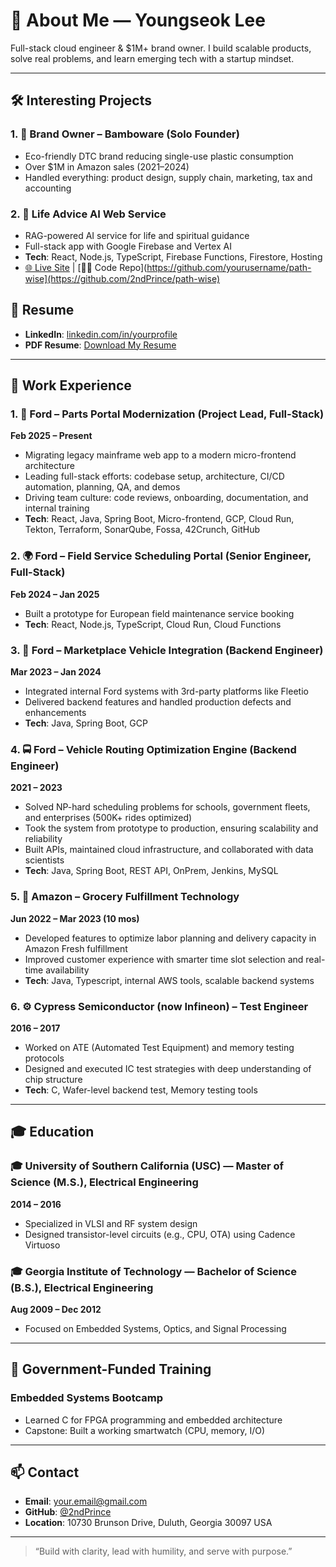 # 👋 About Me — Youngseok Lee

Full-stack cloud engineer & $1M+ brand owner.
I build scalable products, solve real problems, and learn emerging tech with a startup mindset.

---

## 🛠️ Interesting Projects

### 1. 🌿 Brand Owner – Bamboware (Solo Founder)
- Eco-friendly DTC brand reducing single-use plastic consumption
- Over $1M in Amazon sales (2021–2024)
- Handled everything: product design, supply chain, marketing, tax and accounting

### 2. 🧠 Life Advice AI Web Service
- RAG-powered AI service for life and spiritual guidance  
- Full-stack app with Google Firebase and Vertex AI
- **Tech**: React, Node.js, TypeScript, Firebase Functions, Firestore, Hosting  
- [🌐 Live Site](https://path-wise-792e5.web.app/) | [🧑‍💻 Code Repo](https://github.com/yourusername/path-wise](https://github.com/2ndPrince/path-wise)


## 📄 Resume

- **LinkedIn**: [linkedin.com/in/yourprofile](https://www.linkedin.com/in/youngseok-lee-78444a8a/)  
- **PDF Resume**: [Download My Resume](https://your-resume-link.com)

---
## 💼 Work Experience

### 1. 🔧 Ford – Parts Portal Modernization (Project Lead, Full-Stack)  
**Feb 2025 – Present**
- Migrating legacy mainframe web app to a modern micro-frontend architecture
- Leading full-stack efforts: codebase setup, architecture, CI/CD automation, planning, QA, and demos
- Driving team culture: code reviews, onboarding, documentation, and internal training
- **Tech**: React, Java, Spring Boot, Micro-frontend, GCP, Cloud Run, Tekton, Terraform, SonarQube, Fossa, 42Crunch, GitHub

### 2. 🌍 Ford – Field Service Scheduling Portal (Senior Engineer, Full-Stack)  
**Feb 2024 – Jan 2025**
- Built a prototype for European field maintenance service booking
- **Tech**: React, Node.js, TypeScript, Cloud Run, Cloud Functions

### 3. 🚗 Ford – Marketplace Vehicle Integration (Backend Engineer)  
**Mar 2023 – Jan 2024**
- Integrated internal Ford systems with 3rd-party platforms like Fleetio
- Delivered backend features and handled production defects and enhancements
- **Tech**: Java, Spring Boot, GCP

### 4. 🚍 Ford – Vehicle Routing Optimization Engine (Backend Engineer)  
**2021 – 2023**
- Solved NP-hard scheduling problems for schools, government fleets, and enterprises (500K+ rides optimized)
- Took the system from prototype to production, ensuring scalability and reliability
- Built APIs, maintained cloud infrastructure, and collaborated with data scientists
- **Tech**: Java, Spring Boot, REST API, OnPrem, Jenkins, MySQL

### 5. 🛒 Amazon – Grocery Fulfillment Technology
**Jun 2022 – Mar 2023 (10 mos)**
- Developed features to optimize labor planning and delivery capacity in Amazon Fresh fulfillment
- Improved customer experience with smarter time slot selection and real-time availability
- **Tech**: Java, Typescript, internal AWS tools, scalable backend systems

### 6. ⚙️ Cypress Semiconductor (now Infineon) – Test Engineer  
**2016 – 2017**
- Worked on ATE (Automated Test Equipment) and memory testing protocols
- Designed and executed IC test strategies with deep understanding of chip structure
- **Tech**: C, Wafer-level backend test, Memory testing tools

---

## 🎓 Education

### 🎓 University of Southern California (USC) — Master of Science (M.S.), Electrical Engineering  
**2014 – 2016**  
- Specialized in VLSI and RF system design  
- Designed transistor-level circuits (e.g., CPU, OTA) using Cadence Virtuoso  

### 🎓 Georgia Institute of Technology — Bachelor of Science (B.S.), Electrical Engineering  
**Aug 2009 – Dec 2012**  
- Focused on Embedded Systems, Optics, and Signal Processing  

---

## 🏫 Government-Funded Training

### Embedded Systems Bootcamp
- Learned C for FPGA programming and embedded architecture
- Capstone: Built a working smartwatch (CPU, memory, I/O)

---

## 📫 Contact

- **Email**: your.email@gmail.com  
- **GitHub**: [@2ndPrince](https://github.com/2ndPrince)  
- **Location**: 10730 Brunson Drive, Duluth, Georgia 30097 USA

---

> “Build with clarity, lead with humility, and serve with purpose.”

